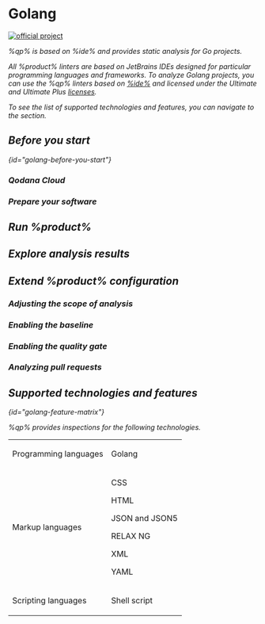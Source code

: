 # Golang

[![official project](https://jb.gg/badges/official-flat-square.svg)](https://confluence.jetbrains.com/display/ALL/JetBrains+on+GitHub)

<!--<img src="golang.png" dark-src="golang_dark.png" alt="Golang" width="296"/>-->

<show-structure for="chapter" depth="3"/>

<!-- Linter-related variables -->
<var name="qp" value="Qodana for Go"/>
<var name="qp-linter" value="jetbrains/qodana-go:2024.2-eap"/>
<var name="JenkinsCred" value="https://www.jenkins.io/doc/book/using/using-credentials/#adding-new-global-credentials"/>
<var name="ide" value="GoLand"/>

<!-- Content-related variables -->
<var name="Dplugin" value="https://plugins.jenkins.io/docker-plugin/"/>
<var name="DPplugin" value="https://plugins.jenkins.io/docker-workflow/"/>
<var name="Gplugin" value="https://plugins.jenkins.io/git/"/>
<var name="Dockeraccess" value="https://docs.docker.com/engine/install/linux-postinstall/#manage-docker-as-a-non-root-user"/>
<var name="MultipipeCreate" value="https://www.jenkins.io/doc/book/pipeline/multibranch/#creating-a-multibranch-pipeline"/>
<var name="TeamCityProject" value="https://www.jetbrains.com/help/teamcity/configure-and-run-your-first-build.html#Create+your+first+project"/>
<var name="TeamCityBuildConfig" value="https://www.jetbrains.com/help/teamcity/creating-and-editing-build-configurations.html"/>
<var name="TeamCityBuildSteps" value="https://www.jetbrains.com/help/teamcity/configuring-build-steps.html"/>
<var name="TeamCityCommandLine" value="https://www.jetbrains.com/help/teamcity/command-line.html#General+Settings"/>
<var name="TeamCityPullRequests" value="https://www.jetbrains.com/help/teamcity/pull-requests.html"/>
<var name="TeamCityBranches" value="https://www.jetbrains.com/help/teamcity/configuring-finish-build-trigger.html#Trigger+Settings"/>
<var name="non-root-user" value="https://docs.docker.com/engine/install/linux-postinstall/#manage-docker-as-a-non-root-user"/>
<var name="ide-documentation" value="https://www.jetbrains.com/help/go/customizing-profiles.html"/>

<link-summary>%qp% is based on %ide% and provides static analysis for Go projects.</link-summary>

All %product% linters are based on JetBrains IDEs designed for particular programming languages and frameworks. To analyze
Golang projects, you can use the %qp% linters based on [%ide%](https://www.jetbrains.com/go/) and licensed under the Ultimate and
Ultimate Plus [licenses](pricing.md).

To see the list of supported technologies and features, you can navigate to the [](#golang-feature-matrix) section.

## Before you start
{id="golang-before-you-start"}

### Qodana Cloud

<include from="lib_qd.topic" element-id="before-start-qodana-cloud"/>

### Prepare your software

<include from="lib_qd.topic" element-id="before-start-prepare-software"/>

## Run %product%

<include from="lib_qd.topic" element-id="run-qodana"/>

## Explore analysis results

<include from="lib_qd.topic" element-id="explore-analysis-results" use-filter="empty,golang"/>

## Extend %product% configuration

### Adjusting the scope of analysis

<include from="lib_qd.topic" element-id="adjust-scope-of-analysis"/>

### Enabling the baseline

<include from="lib_qd.topic" element-id="enabling-baseline"/>

### Enabling the quality gate

<include from="lib_qd.topic" element-id="enabling-quality-gate"/>

### Analyzing pull requests

<include from="lib_qd.topic" element-id="analyzing-pull-requests"/>

## Supported technologies and features
{id="golang-feature-matrix"}

%qp% provides inspections for the following technologies.

<table style="none">
    <tr>
        <td>Programming languages</td>
        <td>
            <p>Golang</p>
        </td>
    </tr>
    <tr>
        <td>Markup languages</td>
        <td>
            <p>CSS</p>
            <p>HTML</p>
            <p>JSON and JSON5</p>
            <p>RELAX NG</p>
            <p>XML</p>
            <p>YAML</p>
        </td>
    </tr>
    <tr>
        <td>Scripting languages</td>
        <td>
            <p>Shell script</p>
        </td>
    </tr>
</table>

<include from="lib_qd.topic" element-id="linters-supported-features" use-filter="empty,non-jvm"/>